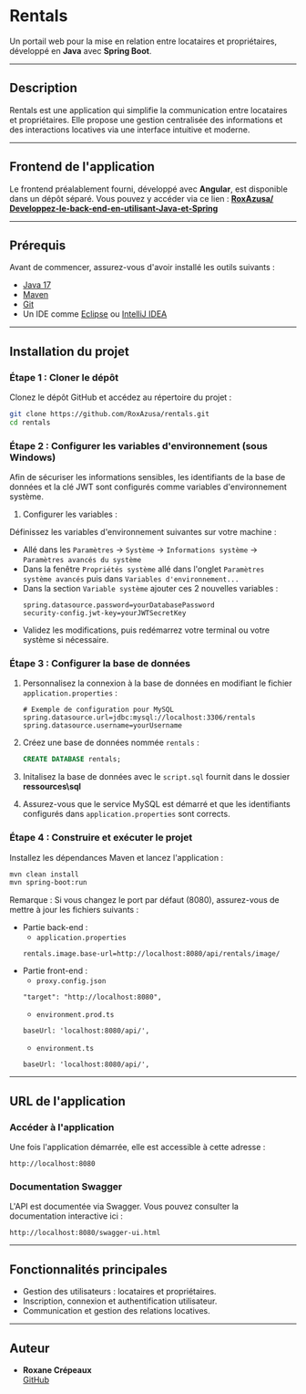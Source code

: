 
# Rentals

Un portail web pour la mise en relation entre locataires et propriétaires, développé en **Java** avec **Spring Boot**.

---

## Description

Rentals est une application qui simplifie la communication entre locataires et propriétaires. Elle propose une gestion centralisée des informations et des interactions locatives via une interface intuitive et moderne.

---

## Frontend de l'application

Le frontend préalablement fourni, développé avec **Angular**, est disponible dans un dépôt séparé. Vous pouvez y accéder via ce lien : [**RoxAzusa/ Developpez-le-back-end-en-utilisant-Java-et-Spring**](https://github.com/RoxAzusa/Developpez-le-back-end-en-utilisant-Java-et-Spring.git)

---

## Prérequis

Avant de commencer, assurez-vous d'avoir installé les outils suivants :  
- [Java 17](https://www.oracle.com/java/technologies/javase-jdk17-downloads.html)  
- [Maven](https://maven.apache.org/download.cgi)  
- [Git](https://git-scm.com/)  
- Un IDE comme [Eclipse](https://www.eclipse.org/) ou [IntelliJ IDEA](https://www.jetbrains.com/idea/)

---

## Installation du projet

### Étape 1 : Cloner le dépôt
Clonez le dépôt GitHub et accédez au répertoire du projet :  
```bash
git clone https://github.com/RoxAzusa/rentals.git
cd rentals
```

### Étape 2 : Configurer les variables d'environnement (sous Windows)
Afin de sécuriser les informations sensibles, les identifiants de la base de données et la clé JWT sont configurés comme variables d'environnement système.

1. Configurer les variables :

Définissez les variables d'environnement suivantes sur votre machine :
- Allé dans les `Paramètres` -> `Système` -> `Informations système` -> `Paramètres avancés du système`
- Dans la fenêtre `Propriétés système` allé dans l'onglet `Paramètres système avancés` puis dans `Variables d'environnement...`
- Dans la section `Variable système` ajouter ces 2 nouvelles variables :
    ```
    spring.datasource.password=yourDatabasePassword
    security-config.jwt-key=yourJWTSecretKey
    ```
- Validez les modifications, puis redémarrez votre terminal ou votre système si nécessaire.

### Étape 3 : Configurer la base de données
1. Personnalisez la connexion à la base de données en modifiant le fichier `application.properties` :  
   ```properties
   # Exemple de configuration pour MySQL
   spring.datasource.url=jdbc:mysql://localhost:3306/rentals
   spring.datasource.username=yourUsername
   ```

2. Créez une base de données nommée `rentals` :  
     ```sql
     CREATE DATABASE rentals;
     ```

3. Initalisez la base de données avec le `script.sql` fournit dans le dossier **ressources\sql**

4. Assurez-vous que le service MySQL est démarré et que les identifiants configurés dans `application.properties` sont corrects.

### Étape 4 : Construire et exécuter le projet
Installez les dépendances Maven et lancez l'application :  
```bash
mvn clean install
mvn spring-boot:run
```

Remarque : Si vous changez le port par défaut (8080), assurez-vous de mettre à jour les fichiers suivants  :
- Partie back-end :
    - `application.properties`
    ```properties
    rentals.image.base-url=http://localhost:8080/api/rentals/image/
    ```
- Partie front-end :
    - `proxy.config.json`
    ```
    "target": "http://localhost:8080",
    ```
    - `environment.prod.ts`
    ```
    baseUrl: 'localhost:8080/api/',
    ```
    - `environment.ts`
    ```
    baseUrl: 'localhost:8080/api/',
    ```

---

## URL de l'application

### Accéder à l'application
Une fois l'application démarrée, elle est accessible à cette adresse :  
```
http://localhost:8080
```

### Documentation Swagger
L'API est documentée via Swagger. Vous pouvez consulter la documentation interactive ici :  
```
http://localhost:8080/swagger-ui.html
```

---

## Fonctionnalités principales

- Gestion des utilisateurs : locataires et propriétaires.
- Inscription, connexion et authentification utilisateur.
- Communication et gestion des relations locatives.

---

## Auteur

- **Roxane Crépeaux**  
  [GitHub](https://github.com/RoxAzusa)
